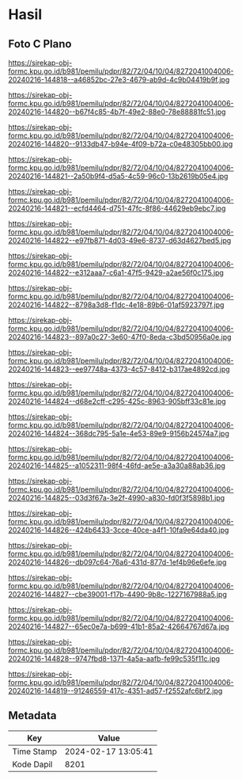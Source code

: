 # Hasil

## Foto C Plano

https://sirekap-obj-formc.kpu.go.id/b981/pemilu/pdpr/82/72/04/10/04/8272041004006-20240216-144818--a46852bc-27e3-4679-ab9d-4c9b04419b9f.jpg

https://sirekap-obj-formc.kpu.go.id/b981/pemilu/pdpr/82/72/04/10/04/8272041004006-20240216-144820--b67f4c85-4b7f-49e2-88e0-78e88881fc51.jpg

https://sirekap-obj-formc.kpu.go.id/b981/pemilu/pdpr/82/72/04/10/04/8272041004006-20240216-144820--9133db47-b94e-4f09-b72a-c0e48305bb00.jpg

https://sirekap-obj-formc.kpu.go.id/b981/pemilu/pdpr/82/72/04/10/04/8272041004006-20240216-144821--2a50b9f4-d5a5-4c59-96c0-13b2619b05e4.jpg

https://sirekap-obj-formc.kpu.go.id/b981/pemilu/pdpr/82/72/04/10/04/8272041004006-20240216-144821--ecfd4464-d751-47fc-8f86-44629eb9ebc7.jpg

https://sirekap-obj-formc.kpu.go.id/b981/pemilu/pdpr/82/72/04/10/04/8272041004006-20240216-144822--e97fb871-4d03-49e6-8737-d63d4627bed5.jpg

https://sirekap-obj-formc.kpu.go.id/b981/pemilu/pdpr/82/72/04/10/04/8272041004006-20240216-144822--e312aaa7-c6a1-47f5-9429-a2ae56f0c175.jpg

https://sirekap-obj-formc.kpu.go.id/b981/pemilu/pdpr/82/72/04/10/04/8272041004006-20240216-144822--8798a3d8-f1dc-4e18-89b6-01af5923797f.jpg

https://sirekap-obj-formc.kpu.go.id/b981/pemilu/pdpr/82/72/04/10/04/8272041004006-20240216-144823--897a0c27-3e60-47f0-8eda-c3bd50956a0e.jpg

https://sirekap-obj-formc.kpu.go.id/b981/pemilu/pdpr/82/72/04/10/04/8272041004006-20240216-144823--ee97748a-4373-4c57-8412-b317ae4892cd.jpg

https://sirekap-obj-formc.kpu.go.id/b981/pemilu/pdpr/82/72/04/10/04/8272041004006-20240216-144824--d68e2cff-c295-425c-8963-905bff33c81e.jpg

https://sirekap-obj-formc.kpu.go.id/b981/pemilu/pdpr/82/72/04/10/04/8272041004006-20240216-144824--368dc795-5a1e-4e53-89e9-9156b24574a7.jpg

https://sirekap-obj-formc.kpu.go.id/b981/pemilu/pdpr/82/72/04/10/04/8272041004006-20240216-144825--a1052311-98f4-46fd-ae5e-a3a30a88ab36.jpg

https://sirekap-obj-formc.kpu.go.id/b981/pemilu/pdpr/82/72/04/10/04/8272041004006-20240216-144825--03d3f67a-3e2f-4990-a830-fd0f3f5898b1.jpg

https://sirekap-obj-formc.kpu.go.id/b981/pemilu/pdpr/82/72/04/10/04/8272041004006-20240216-144826--424b6433-3cce-40ce-a4f1-10fa9e64da40.jpg

https://sirekap-obj-formc.kpu.go.id/b981/pemilu/pdpr/82/72/04/10/04/8272041004006-20240216-144826--db097c64-76a6-431d-877d-1ef4b96e6efe.jpg

https://sirekap-obj-formc.kpu.go.id/b981/pemilu/pdpr/82/72/04/10/04/8272041004006-20240216-144827--cbe39001-f17b-4490-9b8c-1227167988a5.jpg

https://sirekap-obj-formc.kpu.go.id/b981/pemilu/pdpr/82/72/04/10/04/8272041004006-20240216-144827--65ec0e7a-b699-41b1-85a2-42664767d67a.jpg

https://sirekap-obj-formc.kpu.go.id/b981/pemilu/pdpr/82/72/04/10/04/8272041004006-20240216-144828--9747fbd8-1371-4a5a-aafb-fe99c535f11c.jpg

https://sirekap-obj-formc.kpu.go.id/b981/pemilu/pdpr/82/72/04/10/04/8272041004006-20240216-144819--91246559-417c-4351-ad57-f2552afc6bf2.jpg


## Metadata

| Key        | Value               |
| ---------- | ------------------- |
| Time Stamp | 2024-02-17 13:05:41 |
| Kode Dapil | 8201                |



